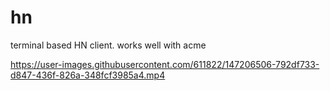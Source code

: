 # hn
terminal based HN client. works well with acme


https://user-images.githubusercontent.com/611822/147206506-792df733-d847-436f-826a-348fcf3985a4.mp4

